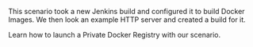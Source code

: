 This scenario took a new Jenkins build and configured it to build Docker Images. We then look an example HTTP server and created a build for it.

Learn how to launch a Private Docker Registry with our scenario.
